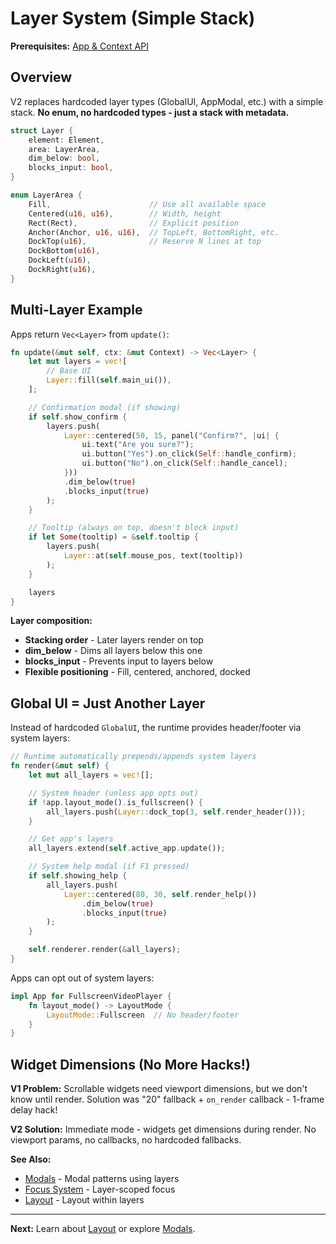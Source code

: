 # Layer System (Simple Stack)

**Prerequisites:** [App & Context API](../01-fundamentals/app-and-context.md)

## Overview

V2 replaces hardcoded layer types (GlobalUI, AppModal, etc.) with a simple stack. **No enum, no hardcoded types - just a stack with metadata.**

```rust
struct Layer {
    element: Element,
    area: LayerArea,
    dim_below: bool,
    blocks_input: bool,
}

enum LayerArea {
    Fill,                      // Use all available space
    Centered(u16, u16),        // Width, height
    Rect(Rect),                // Explicit position
    Anchor(Anchor, u16, u16),  // TopLeft, BottomRight, etc.
    DockTop(u16),              // Reserve N lines at top
    DockBottom(u16),
    DockLeft(u16),
    DockRight(u16),
}
```

## Multi-Layer Example

Apps return `Vec<Layer>` from `update()`:

```rust
fn update(&mut self, ctx: &mut Context) -> Vec<Layer> {
    let mut layers = vec![
        // Base UI
        Layer::fill(self.main_ui()),
    ];

    // Confirmation modal (if showing)
    if self.show_confirm {
        layers.push(
            Layer::centered(50, 15, panel("Confirm?", |ui| {
                ui.text("Are you sure?");
                ui.button("Yes").on_click(Self::handle_confirm);
                ui.button("No").on_click(Self::handle_cancel);
            }))
            .dim_below(true)
            .blocks_input(true)
        );
    }

    // Tooltip (always on top, doesn't block input)
    if let Some(tooltip) = &self.tooltip {
        layers.push(
            Layer::at(self.mouse_pos, text(tooltip))
        );
    }

    layers
}
```

**Layer composition:**
- **Stacking order** - Later layers render on top
- **dim_below** - Dims all layers below this one
- **blocks_input** - Prevents input to layers below
- **Flexible positioning** - Fill, centered, anchored, docked

## Global UI = Just Another Layer

Instead of hardcoded `GlobalUI`, the runtime provides header/footer via system layers:

```rust
// Runtime automatically prepends/appends system layers
fn render(&mut self) {
    let mut all_layers = vec![];

    // System header (unless app opts out)
    if !app.layout_mode().is_fullscreen() {
        all_layers.push(Layer::dock_top(3, self.render_header()));
    }

    // Get app's layers
    all_layers.extend(self.active_app.update());

    // System help modal (if F1 pressed)
    if self.showing_help {
        all_layers.push(
            Layer::centered(80, 30, self.render_help())
                .dim_below(true)
                .blocks_input(true)
        );
    }

    self.renderer.render(&all_layers);
}
```

Apps can opt out of system layers:

```rust
impl App for FullscreenVideoPlayer {
    fn layout_mode() -> LayoutMode {
        LayoutMode::Fullscreen  // No header/footer
    }
}
```

## Widget Dimensions (No More Hacks!)

**V1 Problem:** Scrollable widgets need viewport dimensions, but we don't know until render. Solution was "20" fallback + `on_render` callback - 1-frame delay hack!

**V2 Solution:** Immediate mode - widgets get dimensions during render. No viewport params, no callbacks, no hardcoded fallbacks.

**See Also:**
- [Modals](modals.md) - Modal patterns using layers
- [Focus System](../04-user-interaction/focus.md) - Layer-scoped focus
- [Layout](layout.md) - Layout within layers

---

**Next:** Learn about [Layout](layout.md) or explore [Modals](modals.md).
